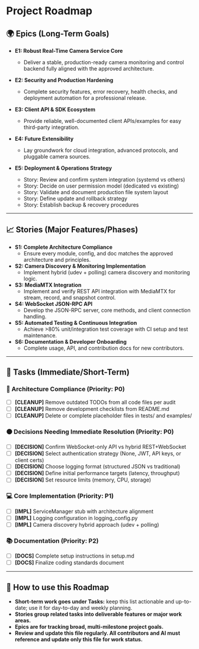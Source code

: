 # Project Roadmap

## 🌍 Epics (Long-Term Goals)
- **E1: Robust Real-Time Camera Service Core**
    - Deliver a stable, production-ready camera monitoring and control backend fully aligned with the approved architecture.
- **E2: Security and Production Hardening**
    - Complete security features, error recovery, health checks, and deployment automation for a professional release.
- **E3: Client API & SDK Ecosystem**
    - Provide reliable, well-documented client APIs/examples for easy third-party integration.
- **E4: Future Extensibility**
    - Lay groundwork for cloud integration, advanced protocols, and pluggable camera sources.

- **E5: Deployment & Operations Strategy**
    - Story: Review and confirm system integration (systemd vs others)
    - Story: Decide on user permission model (dedicated vs existing)
    - Story: Validate and document production file system layout
    - Story: Define update and rollback strategy
    - Story: Establish backup & recovery procedures

---

## 📈 Stories (Major Features/Phases)
- **S1: Complete Architecture Compliance**
    - Ensure every module, config, and doc matches the approved architecture and principles.
- **S2: Camera Discovery & Monitoring Implementation**
    - Implement hybrid (udev + polling) camera discovery and monitoring logic.
- **S3: MediaMTX Integration**
    - Implement and verify REST API integration with MediaMTX for stream, record, and snapshot control.
- **S4: WebSocket JSON-RPC API**
    - Develop the JSON-RPC server, core methods, and client connection handling.
- **S5: Automated Testing & Continuous Integration**
    - Achieve >80% unit/integration test coverage with CI setup and test maintenance.
- **S6: Documentation & Developer Onboarding**
    - Complete usage, API, and contribution docs for new contributors.

---

## 📝 Tasks (Immediate/Short-Term)

### 🔧 Architecture Compliance (Priority: P0)
- [ ] **[CLEANUP]** Remove outdated TODOs from all code files per audit
- [ ] **[CLEANUP]** Remove development checklists from README.md
- [ ] **[CLEANUP]** Delete or complete placeholder files in tests/ and examples/

### 🟠 Decisions Needing Immediate Resolution (Priority: P0)
- [ ] **[DECISION]** Confirm WebSocket-only API vs hybrid REST+WebSocket
- [ ] **[DECISION]** Select authentication strategy (None, JWT, API keys, or client certs)
- [ ] **[DECISION]** Choose logging format (structured JSON vs traditional)
- [ ] **[DECISION]** Define initial performance targets (latency, throughput)
- [ ] **[DECISION]** Set resource limits (memory, CPU, storage)

### 💻 Core Implementation (Priority: P1)  
- [ ] **[IMPL]** ServiceManager stub with architecture alignment
- [ ] **[IMPL]** Logging configuration in logging_config.py
- [ ] **[IMPL]** Camera discovery hybrid approach (udev + polling)

### 📚 Documentation (Priority: P2)
- [ ] **[DOCS]** Complete setup instructions in setup.md
- [ ] **[DOCS]** Finalize coding standards document

---

## 📅 How to use this Roadmap

- **Short-term work goes under Tasks:** keep this list actionable and up-to-date; use it for day-to-day and weekly planning.
- **Stories group related tasks into deliverable features or major work areas.**
- **Epics are for tracking broad, multi-milestone project goals.**
- **Review and update this file regularly. All contributors and AI must reference and update only this file for work status.**

